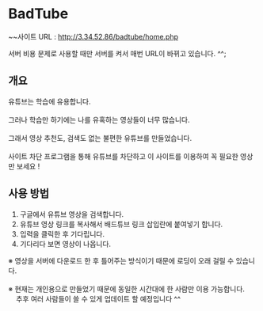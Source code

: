 # BadTube

~~사이트 URL : http://3.34.52.86/badtube/home.php

서버 비용 문제로 사용할 때만 서버를 켜서 매번 URL이 바뀌고 있습니다. ^^;


## 개요

유튜브는 학습에 유용합니다.<br><br>
그러나 학습만 하기에는 나를 유혹하는 영상들이 너무 많습니다.<br><br>
그래서 영상 추천도, 검색도 없는 불편한 유튜브를 만들었습니다.<br><br>
사이트 차단 프로그램을 통해 유튜브를 차단하고 이 사이트를 이용하여 꼭 필요한 영상만 보세요 !

## 사용 방법
1. 구글에서 유튜브 영상을 검색합니다.<br>
2. 유튜브 영상 링크를 복사해서 배드튜브 링크 삽입란에 붙여넣기 합니다.<br>
3. 입력을 클릭한 후 기다립니다.<br>
4. 기다리다 보면 영상이 나옵니다.<br>

※ 영상을 서버에 다운로드 한 후 틀어주는 방식이기 때문에 로딩이 오래 걸릴 수 있습니다.
<br><br>
※ 현재는 개인용으로 만들었기 때문에 동일한 시간대에 한 사람만 이용 가능합니다. <br>
&nbsp;&nbsp;&nbsp;&nbsp;추후 여러 사람들이 쓸 수 있게 업데이트 할 예정입니다 ^^

